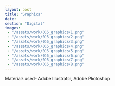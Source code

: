 ```yaml
---
layout: post
title: "Graphics"
date: 
section: "Digital"
images:
 - "/assets/work/016_graphics/1.png"
 - "/assets/work/016_graphics/2.png"
 - "/assets/work/016_graphics/3.png"
 - "/assets/work/016_graphics/4.png"
 - "/assets/work/016_graphics/5.png"
 - "/assets/work/016_graphics/6.png"
 - "/assets/work/016_graphics/7.png"
 - "/assets/work/016_graphics/8.png"
---
```


Materials used- Adobe Illustrator, Adobe Photoshop
